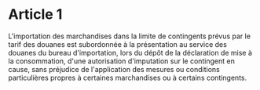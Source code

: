 # Article 1

L'importation des marchandises dans la limite de contingents prévus par le tarif des douanes est subordonnée à la présentation au service des douanes du bureau d'importation, lors du dépôt de la déclaration de mise à la consommation, d'une autorisation d'imputation sur le contingent en cause, sans préjudice de l'application des mesures ou conditions particulières propres à certaines marchandises ou à certains contingents.
